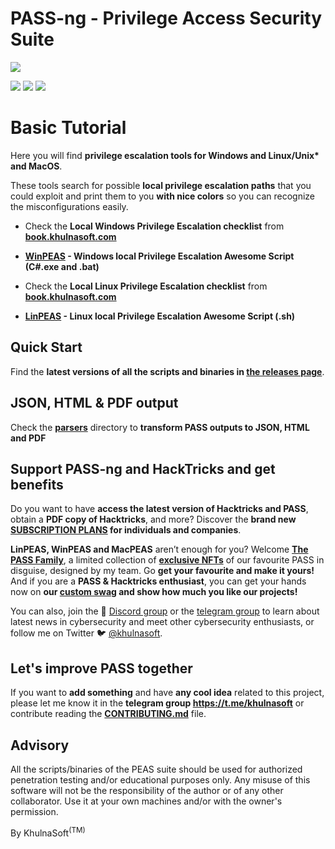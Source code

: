 # PASS-ng - Privilege Access Security Suite

![](https://github.com/khulnasoft-lab/privilege-access-security-suite/raw/master/linPEAS/images/pass.png)

![](https://img.shields.io/badge/Black-Arch-black) ![](https://img.shields.io/badge/Arch-AUR-brightgreen) ![](https://img.shields.io/badge/Black%20Hat%20Arsenal-Asia%202020-red)

# Basic Tutorial

Here you will find **privilege escalation tools for Windows and Linux/Unix\* and MacOS**.

These tools search for possible **local privilege escalation paths** that you could exploit and print them to you **with nice colors** so you can recognize the misconfigurations easily.

- Check the **Local Windows Privilege Escalation checklist** from **[book.khulnasoft.com](https://book.khulnasoft.com/windows-hardening/checklist-windows-privilege-escalation)**
- **[WinPEAS](https://github.com/khulnasoft-lab/privilege-access-security-suite/tree/master/winPEAS) - Windows local Privilege Escalation Awesome Script (C#.exe and .bat)**

- Check the **Local Linux Privilege Escalation checklist** from **[book.khulnasoft.com](https://book.khulnasoft.com/linux-hardening/linux-privilege-escalation-checklist)**
- **[LinPEAS](https://github.com/khulnasoft-lab/privilege-access-security-suite/tree/master/linPEAS) - Linux local Privilege Escalation Awesome Script (.sh)**

## Quick Start
Find the **latest versions of all the scripts and binaries in [the releases page](https://github.com/khulnasoft/PASS-ng/releases/latest)**.

## JSON, HTML & PDF output
Check the **[parsers](./parsers/)** directory to **transform PASS outputs to JSON, HTML and PDF**

## Support PASS-ng and HackTricks and get benefits

Do you want to have **access the latest version of Hacktricks and PASS**, obtain a **PDF copy of Hacktricks**, and more? Discover the **brand new [SUBSCRIPTION PLANS](https://github.com/sponsors/khulnasoft?frequency=one-time) for individuals and companies**.

**LinPEAS, WinPEAS and MacPEAS** aren’t enough for you? Welcome [**The PASS Family**](https://opensea.io/collection/the-pass-family/), a limited collection of [**exclusive NFTs**](https://opensea.io/collection/the-pass-family/) of our favourite PASS in disguise, designed by my team. Go **get your favourite and make it yours!** And if you are a **PASS & Hacktricks enthusiast**, you can get your hands now on **our [custom swag](https://pass.creator-spring.com/) and show how much you like our projects!**

You can also, join the 💬 [Discord group](https://discord.gg/hRep4RUj7f) or the [telegram group](https://t.me/khulnasoft) to learn about latest news in cybersecurity and meet other cybersecurity enthusiasts, or follow me on Twitter 🐦 [@khulnasoft](https://twitter.com/khulnasoft).

## Let's improve PASS together

If you want to **add something** and have **any cool idea** related to this project, please let me know it in the **telegram group https://t.me/khulnasoft** or contribute reading the **[CONTRIBUTING.md](https://github.com/khulnasoft-lab/privilege-access-security-suite/blob/master/CONTRIBUTING.md)** file.

## Advisory

All the scripts/binaries of the PEAS suite should be used for authorized penetration testing and/or educational purposes only. Any misuse of this software will not be the responsibility of the author or of any other collaborator. Use it at your own machines and/or with the owner's permission.



By KhulnaSoft<sup>(TM)</sup>
